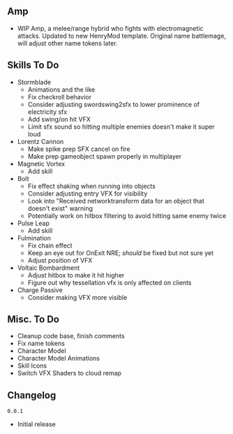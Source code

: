 ## Amp
- WIP Amp, a melee/range hybrid who fights with electromagnetic attacks. Updated to new HenryMod template. Original name battlemage, will adjust other name tokens later.

## Skills To Do
- Stormblade
  - Animations and the like
  - Fix checkroll behavior
  - Consider adjusting swordswing2sfx to lower prominence of electricity sfx
  - Add swing/on hit VFX
  - Limit sfx sound so hitting multiple enemies doesn't make it super loud
- Lorentz Cannon
  - Make spike prep SFX cancel on fire
  - Make prep gameobject spawn properly in multiplayer
- Magnetic Vortex
  - Add skill
- Bolt 
  - Fix effect shaking when running into objects
  - Consider adjusting entry VFX for visibility
  - Look into "Received networktransform data for an object that doesn't exist" warning
  - Potentially work on hitbox filtering to avoid hitting same enemy twice
- Pulse Leap
  - Add skill
- Fulmination
  - Fix chain effect
  - Keep an eye out for OnExit NRE; *should* be fixed but not sure yet
  - Adjust position of VFX
- Voltaic Bombardment
  - Adjust hitbox to make it hit higher
  - Figure out why tessellation vfx is only affected on clients
- Charge Passive
  - Consider making VFX more visible

## Misc. To Do
- Cleanup code base, finish comments
- Fix name tokens
- Character Model
- Character Model Animations
- Skill Icons
- Switch VFX Shaders to cloud remap

## Changelog
`0.0.1`
- Initial release
